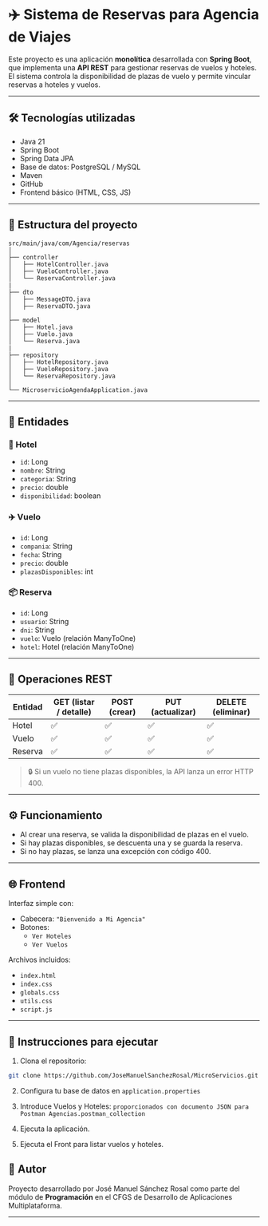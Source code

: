 
# ✈️ Sistema de Reservas para Agencia de Viajes

Este proyecto es una aplicación **monolítica** desarrollada con **Spring Boot**, que implementa una **API REST** para gestionar reservas de vuelos y hoteles. El sistema controla la disponibilidad de plazas de vuelo y permite vincular reservas a hoteles y vuelos.

---

## 🛠️ Tecnologías utilizadas

- Java 21
- Spring Boot
- Spring Data JPA
- Base de datos: PostgreSQL / MySQL
- Maven
- GitHub
- Frontend básico (HTML, CSS, JS)

---

## 🧱 Estructura del proyecto

```
src/main/java/com/Agencia/reservas
│
├── controller
│   ├── HotelController.java
│   ├── VueloController.java
│   └── ReservaController.java
|
├── dto
│   ├── MessageDTO.java
│   ├── ReservaDTO.java
│
├── model
│   ├── Hotel.java
│   ├── Vuelo.java
│   └── Reserva.java
|
├── repository
│   ├── HotelRepository.java
│   ├── VueloRepository.java
│   └── ReservaRepository.java
│
└── MicroservicioAgendaApplication.java
```

---

## 📄 Entidades

### 🏨 Hotel
- `id`: Long
- `nombre`: String
- `categoria`: String
- `precio`: double
- `disponibilidad`: boolean

### ✈️ Vuelo
- `id`: Long
- `compania`: String
- `fecha`: String
- `precio`: double
- `plazasDisponibles`: int

### 📦 Reserva
- `id`: Long
- `usuario`: String
- `dni`: String
- `vuelo`: Vuelo (relación ManyToOne)
- `hotel`: Hotel (relación ManyToOne)

---

## 🔁 Operaciones REST


| Entidad  | GET (listar / detalle) | POST (crear) | PUT (actualizar) | DELETE (eliminar) |
|----------|------------------------|--------------|------------------|-------------------|
| Hotel    | ✅                     | ✅          | ✅               | ✅               |
| Vuelo    | ✅                     | ✅          | ✅               | ✅               |
| Reserva  | ✅                     | ✅          | ✅               | ✅               |

> 🔒 Si un vuelo no tiene plazas disponibles, la API lanza un error HTTP 400.

---

## ⚙️ Funcionamiento

- Al crear una reserva, se valida la disponibilidad de plazas en el vuelo.
- Si hay plazas disponibles, se descuenta una y se guarda la reserva.
- Si no hay plazas, se lanza una excepción con código 400.

---

## 🌐 Frontend

Interfaz simple con:

- Cabecera: `"Bienvenido a Mi Agencia"`
- Botones:
  - `Ver Hoteles`
  - `Ver Vuelos`

Archivos incluidos:
- `index.html`
- `index.css`
- `globals.css`
- `utils.css`
- `script.js`

---

## 🚀 Instrucciones para ejecutar

1. Clona el repositorio:

```bash
git clone https://github.com/JoseManuelSanchezRosal/MicroServicios.git
```

2. Configura tu base de datos en `application.properties`

3. Introduce Vuelos y Hoteles: `proporcionados con documento JSON para Postman Agencias.postman_collection`

4. Ejecuta la aplicación.

5. Ejecuta el Front para listar vuelos y hoteles.

## 📑 Autor

Proyecto desarrollado por José Manuel Sánchez Rosal como parte del módulo de **Programación** en el CFGS de Desarrollo de Aplicaciones Multiplataforma.

---

